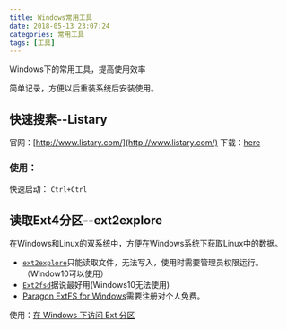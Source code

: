 ```yaml
---
title: Windows常用工具
date: 2018-05-13 23:07:24
categories: 常用工具
tags: [工具]
---
```



Windows下的常用工具，提高使用效率

简单记录，方便以后重装系统后安装使用。

<!--more-->

## 快速搜素--Listary

官网：[http://www.listary.com/](http://www.listary.com/)
下载：[here](http://www.listary.com/download/Listary.exe?version=5.00.2843)

### 使用：

快速启动： `Ctrl+Ctrl`

## 读取Ext4分区--ext2explore

在Windows和Linux的双系统中，方便在Windows系统下获取Linux中的数据。

* [`ext2explore`](https://netix.dl.sourceforge.net/project/ext2read/Ext2read%20Version%202.2%20%28Latest%29/ext2explore-2.2.71.zip)只能读取文件，无法写入，使用时需要管理员权限运行。（Window10可以使用）
* [`Ext2fsd`](https://excellmedia.dl.sourceforge.net/project/ext2fsd/Ext2fsd/0.69/Ext2Fsd-0.69.exe)据说最好用(Windows10无法使用)
* [Paragon ExtFS for Windows](https://www.paragon-software.com/home/linuxfs-windows/)需要注册对个人免费。

使用：[在 Windows 下访问 Ext 分区](https://roov.org/2014/06/windows-ext/)
